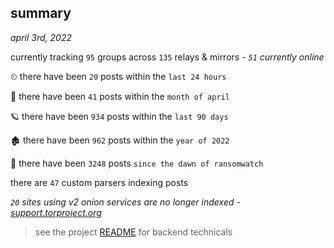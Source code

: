 
## summary
_april 3rd, 2022_

currently tracking `95` groups across `135` relays & mirrors - _`51` currently online_

⏲ there have been `20` posts within the `last 24 hours`

🦈 there have been `41` posts within the `month of april`

🪐 there have been `934` posts within the `last 90 days`

🏚 there have been `962` posts within the `year of 2022`

🦕 there have been `3248` posts `since the dawn of ransomwatch`

there are `47` custom parsers indexing posts

_`20` sites using v2 onion services are no longer indexed - [support.torproject.org](https://support.torproject.org/onionservices/v2-deprecation/)_

> see the project [README](https://github.com/thetanz/ransomwatch#ransomwatch--) for backend technicals
